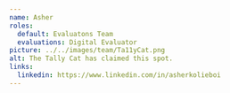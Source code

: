 ```yaml
---
name: Asher
roles:
  default: Evaluatons Team
  evaluations: Digital Evaluator
picture: ../../images/team/Ta11yCat.png
alt: The Tally Cat has claimed this spot.
links:
  linkedin: https://www.linkedin.com/in/asherkolieboi
---
```

